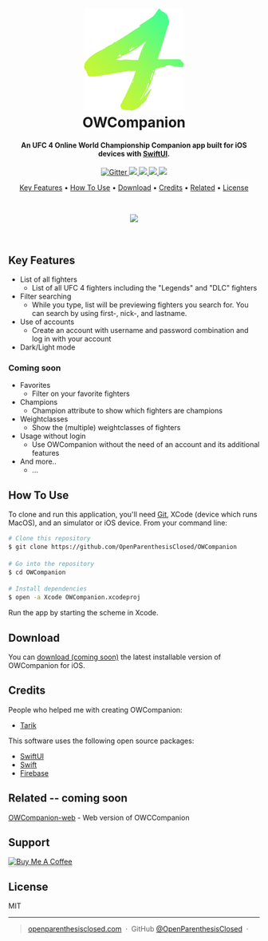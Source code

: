 <h1 align="center">
  <br>
  <a href="https://github.com/OpenParenthesisClosed/OWCompanion"><img src="https://raw.githubusercontent.com/OpenParenthesisClosed/OWCompanion/develop/owcompanion_logo_colored.png" alt="LogoOWCompanion" width="200"></a>
  <br>
  OWCompanion
  <br>
</h1>

<h4 align="center">An UFC 4 Online World Championship Companion app built for iOS devices with <a href="https://developer.apple.com/xcode/swiftui/" target="_blank">SwiftUI</a>.</h4>

<p align="center">
  <a href="https://developer.apple.com/swift/">
    <img src="https://img.shields.io/badge/swift-F54A2A?style=for-the-badge&logo=swift&logoColor=white"
         alt="Gitter">
  </a>
  <a href="https://firebase.google.com">
    <img src="https://img.shields.io/badge/Firebase-039BE5?style=for-the-badge&logo=Firebase&logoColor=white&backgroundColor=yellow">
  </a>
  <a href="">
  <img src="https://img.shields.io/github/license/OpenParenthesisClosed/OWCompanion?color=yellow&style=for-the-badge"
  </a>
  <a href="https://www.reddit.com/r/EASportsUFC/">
      <img src="https://img.shields.io/badge/Reddit-%23FF4500.svg?style=for-the-badge&logo=Reddit&logoColor=white">
  </a>
  <a href="https://paypal.me/ParenthesisFT">
    <img src="https://img.shields.io/badge/PayPal-00457C?style=for-the-badge&logo=paypal&logoColor=white">
  </a>
</p>

<p align="center">
  <a href="#key-features">Key Features</a> •
  <a href="#how-to-use">How To Use</a> •
  <a href="#download">Download</a> •
  <a href="#credits">Credits</a> •
  <a href="#related">Related</a> •
  <a href="#license">License</a>
</p>
<br>
<p align="center" width="100%">
    <img src="https://raw.githubusercontent.com/OpenParenthesisClosed/OWCompanion/develop/owc_v1_screenrecording.gif">
</p>
<br>

## Key Features

* List of all fighters
  - List of all UFC 4 fighters including the "Legends" and "DLC" fighters
* Filter searching
  - While you type, list will be previewing fighters you search for. You can search by using first-, nick-, and lastname.
* Use of accounts
  - Create an account with username and password combination and log in with your account
* Dark/Light mode

### Coming soon
* Favorites
  - Filter on your favorite fighters
* Champions
  - Champion attribute to show which fighters are champions
* Weightclasses
  - Show the (multiple) weightclasses of fighters
* Usage without login
  - Use OWCompanion without the need of an account and its additional features
* And more..
  - ...


## How To Use

To clone and run this application, you'll need [Git](https://git-scm.com), XCode (device which runs MacOS), and an simulator or iOS device. From your command line:

```bash
# Clone this repository
$ git clone https://github.com/OpenParenthesisClosed/OWCompanion

# Go into the repository
$ cd OWCompanion

# Install dependencies
$ open -a Xcode OWCompanion.xcodeproj

```
Run the app by starting the scheme in Xcode.

## Download

You can [download (coming soon)](https://github.com/OpenParenthesisClosed/OWCompanion) the latest installable version of OWCompanion for iOS.


## Credits

People who helped me with creating OWCompanion:
- [Tarik](https://github.com/tarikturkmen)

This software uses the following open source packages:

- [SwiftUI](https://developer.apple.com/xcode/swiftui/)
- [Swift](https://developer.apple.com/xcode/swift/)
- [Firebase](https://firebase.google.com)

## Related -- coming soon

[OWCompanion-web](https://github.com/OpenParenthesisClosed/OWCompanion) - Web version of OWCCompanion

## Support

<a href="https://www.buymeacoffee.com/parenthesisft" target="_blank"><img src="https://img.shields.io/badge/pls-buy%20me%20coffee-yellow?style=for-the-badge&logo=buy-me-a-coffee" alt="Buy Me A Coffee" style="height: 41px !important;width: 174px !important;box-shadow: 0px 3px 2px 0px rgba(190, 190, 190, 0.5) !important;-webkit-box-shadow: 0px 3px 2px 0px rgba(190, 190, 190, 0.5) !important;" ></a>


## License

MIT

---

> [openparenthesisclosed.com](https://www.openparenthesisclosed.github.io) &nbsp;&middot;&nbsp;
> GitHub [@OpenParenthesisClosed](https://github.com/OpenParenthesisClosed) &nbsp;&middot;&nbsp;

